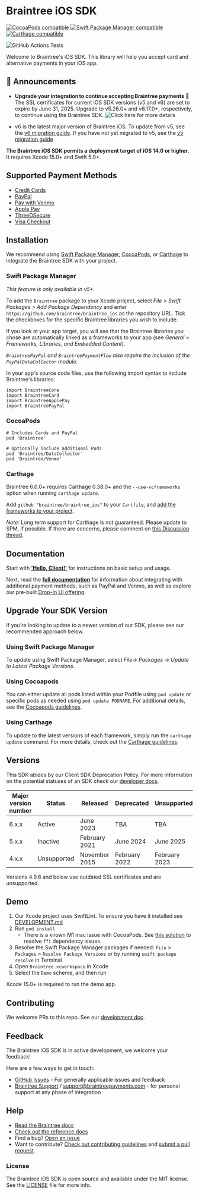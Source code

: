 # Braintree iOS SDK

[![CocoaPods compatible](https://img.shields.io/cocoapods/v/Braintree.svg?style=flat)](https://cocoapods.org/pods/Braintree)
[![Swift Package Manager compatible](https://img.shields.io/badge/SwiftPM-compatible-brightgreen.svg)](https://swift.org/package-manager/)
[![Carthage compatible](https://img.shields.io/badge/Carthage-compatible-4BC51D.svg?style=flat)](https://github.com/Carthage/Carthage)

![GitHub Actions Tests](https://github.com/braintree/braintree_ios/workflows/Tests/badge.svg)

Welcome to Braintree's iOS SDK. This library will help you accept card and alternative payments in your iOS app.

## 📣 Announcements

- **Upgrade your integration to continue accepting Braintree payments** 📣 The SSL certificates for current iOS SDK versions (v5 and v6) are set to expire by June 31, 2025. Upgrade to v5.26.0+ and v6.17.0+, respectively, to continue using the Braintree SDK. ![Click here for more details](https://github.com/braintree/braintree_ios/issues/1277)

- v6 is the latest major version of Braintree iOS. To update from v5, see the [v6 migration guide](https://github.com/braintree/braintree_ios/blob/main/V6_MIGRATION.md). If you have not yet migrated to v5, see the [v5 migration guide](https://github.com/braintree/braintree_ios/blob/5.x/V5_MIGRATION.md)

**The Braintree iOS SDK permits a deployment target of iOS 14.0 or higher**. It requires Xcode 15.0+ and Swift 5.9+.

## Supported Payment Methods

- [Credit Cards](https://developer.paypal.com/braintree/docs/guides/credit-cards/overview)
- [PayPal](https://developer.paypal.com/braintree/docs/guides/paypal/overview)
- [Pay with Venmo](https://developer.paypal.com/braintree/docs/guides/venmo/overview)
- [Apple Pay](https://developer.paypal.com/braintree/docs/guides/apple-pay/overview)
- [ThreeDSecure](https://developer.paypal.com/braintree/docs/guides/3d-secure/overview)
- [Visa Checkout](https://developer.paypal.com/braintree/docs/guides/secure-remote-commerce/overview)

## Installation

We recommend using [Swift Package Manager](https://swift.org/package-manager/), [CocoaPods](https://github.com/CocoaPods/CocoaPods), or [Carthage](https://github.com/Carthage/Carthage) to integrate the Braintree SDK with your project.

### Swift Package Manager
_This feature is only available in v5+._

To add the `Braintree` package to your Xcode project, select _File > Swift Packages > Add Package Dependency_ and enter `https://github.com/braintree/braintree_ios` as the repository URL. Tick the checkboxes for the specific Braintree libraries you wish to include.

If you look at your app target, you will see that the Braintree libraries you chose are automatically linked as a frameworks to your app (see _General > Frameworks, Libraries, and Embedded Content_).

*`BraintreePayPal` and `BraintreePaymentFlow` also require the inclusion of the `PayPalDataCollector` module.*

In your app's source code files, use the following import syntax to include Braintree's libraries:
```
import BraintreeCore
import BraintreeCard
import BraintreeApplePay
import BraintreePayPal
```

### CocoaPods
```
# Includes Cards and PayPal
pod 'Braintree'

# Optionally include additional Pods
pod 'Braintree/DataCollector'
pod 'Braintree/Venmo'
```

### Carthage
Braintree 6.0.0+ requires Carthage 0.38.0+ and the `--use-xcframeworks` option when running `carthage update`.

Add `github "braintree/braintree_ios"` to your `Cartfile`, and [add the frameworks to your project](https://github.com/Carthage/Carthage#adding-frameworks-to-an-application).

*Note:* Long term support for Carthage is not guaranteed. Please update to SPM, if possible. If there are concerns, please comment on [this Discussion thread](https://github.com/braintree/braintree_ios/discussions/705).

## Documentation

Start with [**'Hello, Client!'**](https://developer.paypal.com/braintree/docs/start/hello-client/ios/v5) for instructions on basic setup and usage.

Next, read the [**full documentation**](https://developer.paypal.com/braintree/docs/guides/payment-method-types-overview) for information about integrating with additional payment methods, such as PayPal and Venmo, as well as explore our pre-built [Drop-In UI offering](https://developer.paypal.com/braintree/docs/guides/drop-in/overview).

## Upgrade Your SDK Version

If you're looking to update to a newer version of our SDK, please see our recommended approach below.

### Using Swift Package Manager

 To update using Swift Package Manager, select _File→ Packages → Update to Latest Package Versions_.

### Using Cocoapods 

You can either update all pods listed within your Podfile using `pod update` or specific pods as needed using `pod update PODNAME`. For additional details, see the [Cocoapods guidelines](https://guides.cocoapods.org/using/pod-install-vs-update.html).

### Using Carthage

To update to the latest versions of each framework, simply run the `carthage update` command. For more details, check out the [Carthage guidelines](https://github.com/Carthage/Carthage/blob/master/Documentation/Artifacts.md#version-requirement).

## Versions

This SDK abides by our Client SDK Deprecation Policy. For more information on the potential statuses of an SDK check our [developer docs](https://developer.paypal.com/braintree/docs/guides/client-sdk/deprecation-policy/ios/v5).

| Major version number | Status | Released | Deprecated | Unsupported |
| -------------------- | ------ | -------- | ---------- | ----------- |
| 6.x.x | Active | June 2023 | TBA | TBA |
| 5.x.x | Inactive | February 2021 | June 2024 | June 2025 |
| 4.x.x | Unsupported | November 2015 | February 2022 | February 2023 |

Versions 4.9.6 and below use outdated SSL certificates and are unsupported.

## Demo

1. Our Xcode project uses SwiftLint. To ensure you have it installed see [DEVELOPMENT.md](https://github.com/braintree/braintree_ios/blob/main/DEVELOPMENT.md#swiftlint)
1. Run `pod install`
    * There is a known M1 mac issue with CocoaPods. See [this solution](https://github.com/CocoaPods/CocoaPods/issues/10220#issuecomment-730963835) to resolve `ffi` dependency issues.
1. Resolve the Swift Package Manager packages if needed: `File` > `Packages` > `Resolve Package Versions` or by running `swift package resolve` in Terminal
1. Open `Braintree.xcworkspace` in Xcode
1. Select the `Demo` scheme, and then run

Xcode 15.0+ is required to run the demo app.

## Contributing

We welcome PRs to this repo. See our [development doc](https://github.com/braintree/braintree_ios/blob/main/DEVELOPMENT.md).

## Feedback

The Braintree iOS SDK is in active development, we welcome your feedback!

Here are a few ways to get in touch:

* [GitHub Issues](https://github.com/braintree/braintree_ios/issues) - For generally applicable issues and feedback
* [Braintree Support](https://articles.braintreepayments.com/) / support@braintreepayments.com - for personal support at any phase of integration

## Help

* [Read the Braintree docs](https://developer.paypal.com/braintree/docs/guides/client-sdk/setup/ios/v5)
* [Check out the reference docs](https://braintree.github.io/braintree_ios/)
* Find a bug? [Open an issue](https://github.com/braintree/braintree_ios/issues)
* Want to contribute? [Check out contributing guidelines](https://github.com/braintree/braintree_ios/blob/main/CONTRIBUTING.md) and [submit a pull request](https://help.github.com/articles/creating-a-pull-request).

### License

The Braintree iOS SDK is open source and available under the MIT license. See the [LICENSE](https://github.com/braintree/braintree_ios/blob/main/LICENSE) file for more info.
